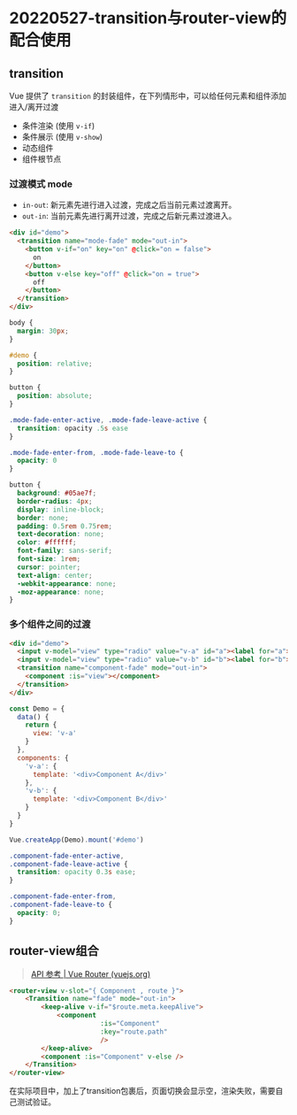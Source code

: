 # 20220527-transition与router-view的配合使用

## transition

Vue 提供了 `transition` 的封装组件，在下列情形中，可以给任何元素和组件添加进入/离开过渡

- 条件渲染 (使用 `v-if`)
- 条件展示 (使用 `v-show`)
- 动态组件
- 组件根节点



### 过渡模式 mode

- `in-out`: 新元素先进行进入过渡，完成之后当前元素过渡离开。
- `out-in`: 当前元素先进行离开过渡，完成之后新元素过渡进入。

```html
<div id="demo">
  <transition name="mode-fade" mode="out-in">
    <button v-if="on" key="on" @click="on = false">
      on
    </button>
    <button v-else key="off" @click="on = true">
      off
    </button>
  </transition>
</div>
```

```scss
body {
  margin: 30px;
}

#demo {
  position: relative;
}

button {
  position: absolute;
}

.mode-fade-enter-active, .mode-fade-leave-active {
  transition: opacity .5s ease
}

.mode-fade-enter-from, .mode-fade-leave-to {
  opacity: 0
}

button {
  background: #05ae7f;
  border-radius: 4px;
  display: inline-block;
  border: none;
  padding: 0.5rem 0.75rem;
  text-decoration: none;
  color: #ffffff;
  font-family: sans-serif;
  font-size: 1rem;
  cursor: pointer;
  text-align: center;
  -webkit-appearance: none;
  -moz-appearance: none;
}
```

### 多个组件之间的过渡

```html
<div id="demo">
  <input v-model="view" type="radio" value="v-a" id="a"><label for="a">A</label>
  <input v-model="view" type="radio" value="v-b" id="b"><label for="b">B</label>
  <transition name="component-fade" mode="out-in">
    <component :is="view"></component>
  </transition>
</div>
```

```js
const Demo = {
  data() {
    return {
      view: 'v-a'
    }
  },
  components: {
    'v-a': {
      template: '<div>Component A</div>'
    },
    'v-b': {
      template: '<div>Component B</div>'
    }
  }
}

Vue.createApp(Demo).mount('#demo')
```

```css
.component-fade-enter-active,
.component-fade-leave-active {
  transition: opacity 0.3s ease;
}

.component-fade-enter-from,
.component-fade-leave-to {
  opacity: 0;
}
```

## router-view组合

> [API 参考 | Vue Router (vuejs.org)](https://router.vuejs.org/zh/api/#route)

```html
<router-view v-slot="{ Component , route }">
    <Transition name="fade" mode="out-in">
        <keep-alive v-if="$route.meta.keepAlive">
            <component
                       :is="Component"
                       :key="route.path"
                       />
        </keep-alive>
        <component :is="Component" v-else />
    </Transition>
</router-view>
```

在实际项目中，加上了transition包裹后，页面切换会显示空，渲染失败，需要自己测试验证。
